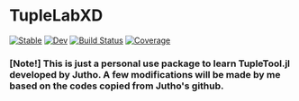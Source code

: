 # TupleLabXD

[![Stable](https://img.shields.io/badge/docs-stable-blue.svg)](https://PhysicsCodesLab.github.io/TupleLabXD.jl/stable)
[![Dev](https://img.shields.io/badge/docs-dev-blue.svg)](https://PhysicsCodesLab.github.io/TupleLabXD.jl/dev)
[![Build Status](https://github.com/PhysicsCodesLab/TupleLabXD.jl/workflows/CI/badge.svg)](https://github.com/PhysicsCodesLab/TupleLabXD.jl/actions)
[![Coverage](https://codecov.io/gh/PhysicsCodesLab/TupleLabXD.jl/branch/master/graph/badge.svg)](https://codecov.io/gh/PhysicsCodesLab/TupleLabXD.jl)

### [Note!] This is just a personal use package to learn TupleTool.jl developed by Jutho. A few modifications will be made by me based on the codes copied from Jutho's github.

